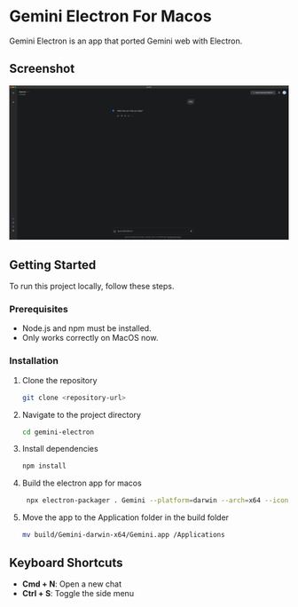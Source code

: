 # Gemini Electron For Macos

Gemini Electron is an app that ported Gemini web with Electron.

## Screenshot

![Gemini Electron Screenshot](assets/screenshot.png)

## Getting Started

To run this project locally, follow these steps.

### Prerequisites

- Node.js and npm must be installed.
- Only works correctly on MacOS now.

### Installation

1. Clone the repository

   ```bash
   git clone <repository-url>
   ```

2. Navigate to the project directory

   ```bash
   cd gemini-electron
   ```

3. Install dependencies

   ```bash
   npm install
   ```

4. Build the electron app for macos

   ```bash
    npx electron-packager . Gemini --platform=darwin --arch=x64 --icon=assets/gemini.icns --out=build
   ```

5. Move the app to the Application folder in the build folder

   ```bash
   mv build/Gemini-darwin-x64/Gemini.app /Applications
   ```

## Keyboard Shortcuts

- **Cmd + N**: Open a new chat
- **Ctrl + S**: Toggle the side menu
